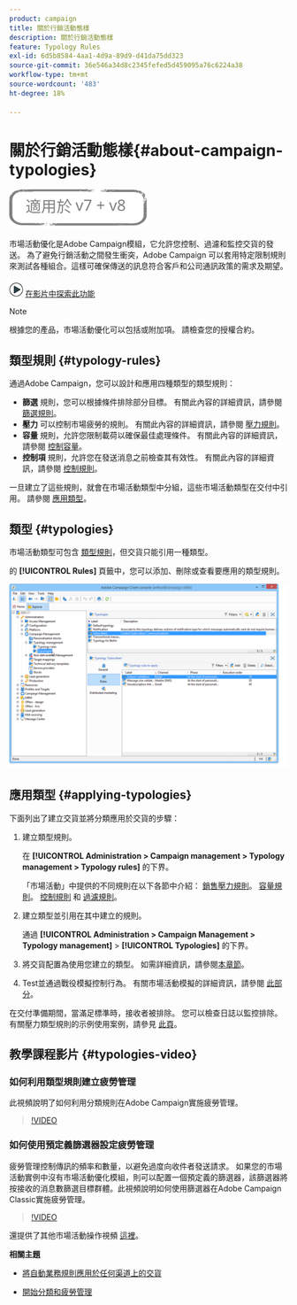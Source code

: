 ```yaml
---
product: campaign
title: 關於行銷活動態樣
description: 關於行銷活動態樣
feature: Typology Rules
exl-id: 6d5b8584-4aa1-4d9a-89d9-d41da75dd323
source-git-commit: 36e546a34d8c2345fefed5d459095a76c6224a38
workflow-type: tm+mt
source-wordcount: '483'
ht-degree: 18%

---
```


# 關於行銷活動態樣{#about-campaign-typologies}

![](../../assets/common.svg)

市場活動優化是Adobe Campaign模組，它允許您控制、過濾和監控交貨的發送。 為了避免行銷活動之間發生衝突，Adobe Campaign 可以套用特定限制規則來測試各種組合。這樣可確保傳送的訊息符合客戶和公司通訊政策的需求及期望。

![](assets/do-not-localize/how-to-video.png) [在影片中探索此功能](#typologies-video)

>[!NOTE]
>
>根據您的產品，市場活動優化可以包括或附加項。 請檢查您的授權合約。

## 類型規則 {#typology-rules}

通過Adobe Campaign，您可以設計和應用四種類型的類型規則：

* **篩選** 規則，您可以根據條件排除部分目標。 有關此內容的詳細資訊，請參閱 [篩選規則](filtering-rules.md)。
* **壓力** 可以控制市場疲勞的規則。 有關此內容的詳細資訊，請參閱 [壓力規則](pressure-rules.md)。
* **容量** 規則，允許您限制載荷以確保最佳處理條件。 有關此內容的詳細資訊，請參閱 [控制容量](consistency-rules.md#controlling-capacity)。
* **控制項** 規則，允許您在發送消息之前檢查其有效性。 有關此內容的詳細資訊，請參閱 [控制規則](control-rules.md)。

一旦建立了這些規則，就會在市場活動類型中分組，這些市場活動類型在交付中引用。 請參閱 [應用類型](#applying-typologies)。

## 類型 {#typologies}

市場活動類型可包含 [類型規則](#typology-rules)，但交貨只能引用一種類型。

的 **[!UICONTROL Rules]** 頁籤中，您可以添加、刪除或查看要應用的類型規則。

![](assets/campaign_opt_rules_tab.png)

## 應用類型 {#applying-typologies}

下面列出了建立交貨並將分類應用於交貨的步驟：

1. 建立類型規則。

   在 **[!UICONTROL Administration > Campaign management > Typology management > Typology rules]** 的下界。

   「市場活動」中提供的不同規則在以下各節中介紹： [銷售壓力規則](pressure-rules.md)。 [容量規則](consistency-rules.md#controlling-capacity)。 [控制規則](control-rules.md) 和 [過濾規則](filtering-rules.md)。

1. 建立類型並引用在其中建立的規則。

   通過 **[!UICONTROL Administration > Campaign Management > Typology management]** > **[!UICONTROL Typologies]** 的下界。

1. 將交貨配置為使用您建立的類型。 如需詳細資訊，請參閱[本章節](applying-rules.md#applying-a-typology-to-a-delivery)。
1. Test並通過戰役模擬控制行為。 有關市場活動模擬的詳細資訊，請參閱 [此部分](campaign-simulations.md)。

在交付準備期間，當滿足標準時，接收者被排除。 您可以檢查日誌以監控排除。有關壓力類型規則的示例使用案例，請參見 [此頁](pressure-rules.md#use-cases-on-pressure-rules)。

## 教學課程影片 {#typologies-video}

### 如何利用類型規則建立疲勞管理

此視頻說明了如何利用分類規則在Adobe Campaign實施疲勞管理。

>[!VIDEO](https://video.tv.adobe.com/v/25090?quality=12)

### 如何使用預定義篩選器設定疲勞管理

疲勞管理控制傳訊的頻率和數量，以避免過度向收件者發送請求。 如果您的市場活動實例中沒有市場活動優化模組，則可以配置一個預定義的篩選器，該篩選器將按接收的消息數篩選目標群體。此視頻說明如何使用篩選器在Adobe Campaign Classic實施疲勞管理。

>[!VIDEO](https://video.tv.adobe.com/v/25091?quality=12)

還提供了其他市場活動操作視頻 [這裡](https://experienceleague.adobe.com/docs/campaign-classic-learn/tutorials/overview.html?lang=zh-Hant)。

**相關主題**

* [將自動業務規則應用於任何渠道上的交貨](https://helpx.adobe.com/campaign/kb/simplifying-campaign-management-acc.html#Applyautomaticbusinessrulestodeliveriesonanychannel)

* [開始分類和疲勞管理](pressure-rules.md)

